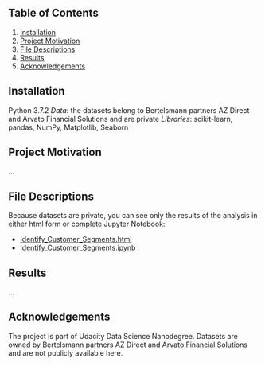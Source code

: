 ## Table of Contents

1. [Installation](#Installation)
2. [Project Motivation](#Project-Motivation)
3. [File Descriptions](#File-Descriptions)
4. [Results](#Results)
5. [Acknowledgements](#Acknowledgements)

## Installation
Python 3.7.2
_Data_: the datasets belong to Bertelsmann partners AZ Direct and Arvato Financial Solutions and are private
_Libraries_: scikit-learn, pandas, NumPy, Matplotlib, Seaborn

## Project Motivation
...


## File Descriptions
Because datasets are private, you can see only the results of the analysis in either html form or complete Jupyter Notebook:

* [Identify_Customer_Segments.html](https://github.com/k-bosko/customer_segmentation/blob/master/Identify_Customer_Segments.html)
* [Identify_Customer_Segments.ipynb](https://github.com/k-bosko/customer_segmentation/blob/master/Identify_Customer_Segments.ipynb)

## Results
...

## Acknowledgements
The project is part of Udacity Data Science Nanodegree. Datasets are owned by Bertelsmann partners AZ Direct and Arvato Financial Solutions and are not publicly available here.


